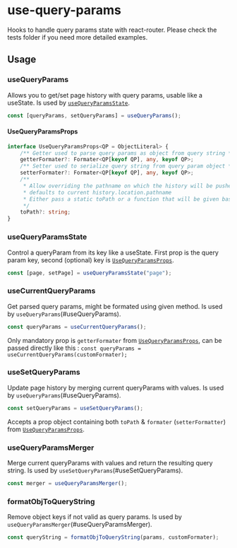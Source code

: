 # use-query-params

Hooks to handle query params state with react-router.
Please check the tests folder if you need more detailed examples.

## Usage

### useQueryParams

Allows you to get/set page history with query params, usable like a useState.
Is used by [`useQueryParamsState`](#useQueryParamsState).

```ts
const [queryParams, setQueryParams] = useQueryParams();
```

#### UseQueryParamsProps

```ts
interface UseQueryParamsProps<QP = ObjectLiteral> {
    /** Getter used to parse query params as object from query string */
    getterFormater?: Formater<QP[keyof QP], any, keyof QP>;
    /** Setter used to serialize query string from query param object */
    setterFormater?: Formater<QP[keyof QP], any, keyof QP>;
    /**
     * Allow overriding the pathname on which the history will be pushed/replaced,
     * defaults to current history.location.pathname
     * Either pass a static toPath or a function that will be given basePath as argument
     */
    toPath?: string;
}
```

### useQueryParamsState

Control a queryParam from its key like a useState. First prop is the query param key, second (optional) key is [`UseQueryParamsProps`](#UseQueryParamsProps).

```ts
const [page, setPage] = useQueryParamsState("page");
```

### useCurrentQueryParams

Get parsed query params, might be formated using given method.
Is used by `useQueryParams`(#useQueryParams).

```ts
const queryParams = useCurrentQueryParams();
```

Only mandatory prop is `getterFormater` from [`UseQueryParamsProps`](#UseQueryParamsProps), can be passed directly like this :
`const queryParams = useCurrentQueryParams(customFormater);`

### useSetQueryParams

Update page history by merging current queryParams with values.
Is used by `useQueryParams`(#useQueryParams).

```ts
const setQueryParams = useSetQueryParams();
```

Accepts a prop object containing both `toPath` & `formater` (`setterFormatter`) from [`UseQueryParamsProps`](#UseQueryParamsProps).

### useQueryParamsMerger

Merge current queryParams with values and return the resulting query string.
Is used by `useSetQueryParams`(#useSetQueryParams).

```ts
const merger = useQueryParamsMerger();
```

### formatObjToQueryString

Remove object keys if not valid as query params.
Is used by `useQueryParamsMerger`(#useQueryParamsMerger).

```ts
const queryString = formatObjToQueryString(params, customFormater);
```
